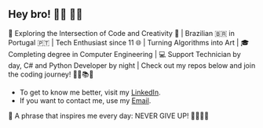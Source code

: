 ## Hey bro! 🤘🏽 🤙🏽

🚀 Exploring the Intersection of Code and Creativity 🌟 | Brazilian 🇧🇷 in Portugal 🇵🇹 | Tech Enthusiast since 11 🌐 | Turning Algorithms into Art | 🎓 Completing degree in Computer Engineering | 💻 Support Technician by day, C# and Python Developer by night | Check out my repos below and join the coding journey! 🚴‍♂️📚🎨

- To get to know me better, visit my [LinkedIn](https://www.linkedin.com/in/mtheusrd).
- If you want to contact me, use my [Email](mailto:mtheusrd1@gmail.com).

💬 A phrase that inspires me every day: NEVER GIVE UP! 🤜🏽🤛🏽
